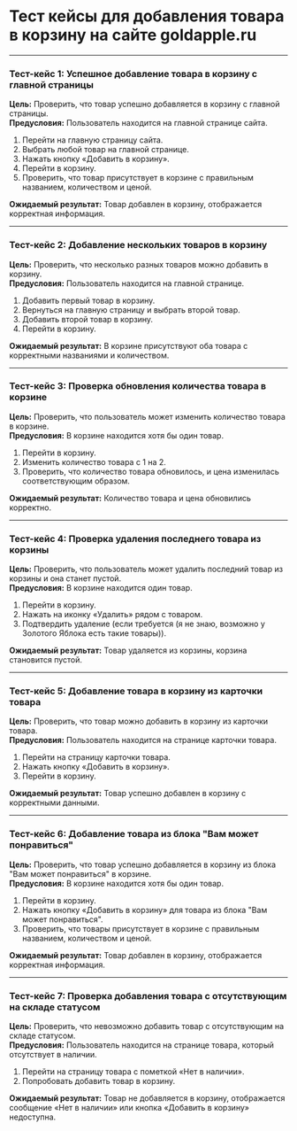 # Тест кейсы для добавления товара в корзину на сайте goldapple.ru

---

### **Тест-кейс 1: Успешное добавление товара в корзину с главной страницы**  
**Цель:** Проверить, что товар успешно добавляется в корзину с главной страницы.  
**Предусловия:** Пользователь находится на главной странице сайта.  

1. Перейти на главную страницу сайта.  
2. Выбрать любой товар на главной странице.  
3. Нажать кнопку «Добавить в корзину».  
4. Перейти в корзину.  
5. Проверить, что товар присутствует в корзине с правильным названием, количеством и ценой.  

**Ожидаемый результат:** Товар добавлен в корзину, отображается корректная информация.

---

### **Тест-кейс 2: Добавление нескольких товаров в корзину**  
**Цель:** Проверить, что несколько разных товаров можно добавить в корзину.  
**Предусловия:** Пользователь находится на главной странице.  

1. Добавить первый товар в корзину.  
2. Вернуться на главную страницу и выбрать второй товар.  
3. Добавить второй товар в корзину.  
4. Перейти в корзину.  

**Ожидаемый результат:** В корзине присутствуют оба товара с корректными названиями и количеством.

---

### **Тест-кейс 3: Проверка обновления количества товара в корзине**  
**Цель:** Проверить, что пользователь может изменить количество товара в корзине.  
**Предусловия:** В корзине находится хотя бы один товар.  

1. Перейти в корзину.  
2. Изменить количество товара с 1 на 2.  
3. Проверить, что количество товара обновилось, и цена изменилась соответствующим образом.  

**Ожидаемый результат:** Количество товара и цена обновились корректно.

---

### **Тест-кейс 4: Проверка удаления последнего товара из корзины**  
**Цель:** Проверить, что пользователь может удалить последний товар из корзины и она станет пустой.  
**Предусловия:** В корзине находится один товар.  

1. Перейти в корзину.  
2. Нажать на иконку «Удалить» рядом с товаром.  
3. Подтвердить удаление (если требуется (я не знаю, возможно у Золотого Яблока есть такие товары)).  

**Ожидаемый результат:** Товар удаляется из корзины, корзина становится пустой.

---

### **Тест-кейс 5: Добавление товара в корзину из карточки товара**  
**Цель:** Проверить, что товар можно добавить в корзину из карточки товара.  
**Предусловия:** Пользователь находится на странице карточки товара.  

1. Перейти на страницу карточки товара.  
2. Нажать кнопку «Добавить в корзину».  
3. Перейти в корзину.  

**Ожидаемый результат:** Товар успешно добавлен в корзину с корректными данными.

---

### **Тест-кейс 6: Добавление товара из блока "Вам может понравиться"**  
**Цель:** Проверить, что товар успешно добавляется в корзину из блока "Вам может понравиться" в корзине.  
**Предусловия:** В корзине находится хотя бы один товар.  

1. Перейти в корзину.  
2. Нажать кнопку «Добавить в корзину» для товара из блока "Вам может понравиться".
3. Проверить, что товары присутствует в корзине с правильным названием, количеством и ценой.  

**Ожидаемый результат:** Товар добавлен в корзину, отображается корректная информация.

---

### **Тест-кейс 7: Проверка добавления товара с отсутствующим на складе статусом**  
**Цель:** Проверить, что невозможно добавить товар с отсутствующим на складе статусом.  
**Предусловия:** Пользователь находится на странице товара, который отсутствует в наличии.  

1. Перейти на страницу товара с пометкой «Нет в наличии».  
2. Попробовать добавить товар в корзину.  

**Ожидаемый результат:** Товар не добавляется в корзину, отображается сообщение «Нет в наличии» или кнопка «Добавить в корзину» недоступна.
